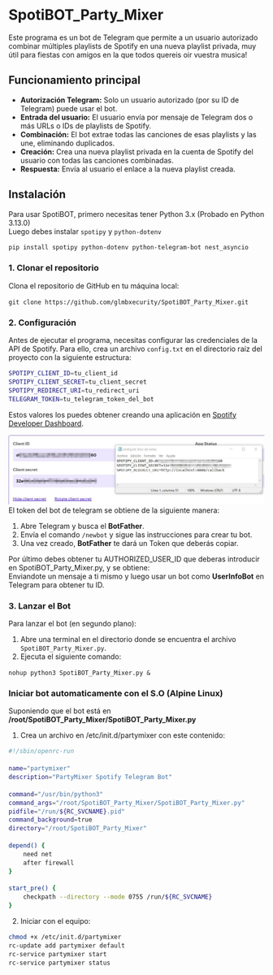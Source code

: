 # SpotiBOT_Party_Mixer
Este programa es un bot de Telegram que permite a un usuario autorizado combinar múltiples playlists de Spotify en una nueva playlist privada, muy útil para fiestas con amigos en la que todos quereis oir vuestra musica!  

## Funcionamiento principal

- **Autorización Telegram:** Solo un usuario autorizado (por su ID de Telegram) puede usar el bot.
- **Entrada del usuario:** El usuario envía por mensaje de Telegram dos o más URLs o IDs de playlists de Spotify.
- **Combinación:** El bot extrae todas las canciones de esas playlists y las une, eliminando duplicados.
- **Creación:** Crea una nueva playlist privada en la cuenta de Spotify del usuario con todas las canciones combinadas.
- **Respuesta:** Envía al usuario el enlace a la nueva playlist creada.

## Instalación

Para usar SpotiBOT, primero necesitas tener Python 3.x (Probado en Python 3.13.0)  
Luego debes instalar `spotipy` y `python-dotenv`

```bash
pip install spotipy python-dotenv python-telegram-bot nest_asyncio
``` 

### 1. Clonar el repositorio

Clona el repositorio de GitHub en tu máquina local:

`git clone https://github.com/glmbxecurity/SpotiBOT_Party_Mixer.git`

### 2. Configuración

Antes de ejecutar el programa, necesitas configurar las credenciales de la API de Spotify. Para ello, crea un archivo `config.txt` en el directorio raíz del proyecto con la siguiente estructura:


```bash
SPOTIPY_CLIENT_ID=tu_client_id
SPOTIPY_CLIENT_SECRET=tu_client_secret
SPOTIPY_REDIRECT_URI=tu_redirect_uri
TELEGRAM_TOKEN=tu_telegram_token_del_bot
```
Estos valores los puedes obtener creando una aplicación en [Spotify Developer Dashboard](https://developer.spotify.com/dashboard/applications).

![image](https://raw.githubusercontent.com/glmbxecurity/SpotiBOT/refs/heads/main/screenshots/config.jpeg)  
El token del bot de telegram se obtiene de la siguiente manera:  

1.  Abre Telegram y busca el **BotFather**.  
2.  Envía el comando `/newbot` y sigue las instrucciones para crear tu bot.  
3.  Una vez creado, **BotFather** te dará un Token que deberás copiar.

Por último debes obtener tu AUTHORIZED_USER_ID que deberas introducir en SpotiBOT_Party_Mixer.py, y se obtiene:  
Enviandote un mensaje a ti mismo y luego usar un bot como **UserInfoBot** en Telegram para obtener tu ID.  

### 3. Lanzar el Bot

Para lanzar el bot (en segundo plano):

1.  Abre una terminal en el directorio donde se encuentra el archivo `SpotiBOT_Party_Mixer.py`.
2.  Ejecuta el siguiente comando:


`nohup python3 SpotiBOT_Party_Mixer.py &` 

### Iniciar bot automaticamente con el S.O (Alpine Linux)  
Suponiendo que el bot está en **/root/SpotiBOT_Party_Mixer/SpotiBOT_Party_Mixer.py**  


1. Crea un archivo en /etc/init.d/partymixer con este contenido:
```bash
#!/sbin/openrc-run

name="partymixer"
description="PartyMixer Spotify Telegram Bot"

command="/usr/bin/python3"
command_args="/root/SpotiBOT_Party_Mixer/SpotiBOT_Party_Mixer.py"
pidfile="/run/${RC_SVCNAME}.pid"
command_background=true
directory="/root/SpotiBOT_Party_Mixer"

depend() {
    need net
    after firewall
}

start_pre() {
    checkpath --directory --mode 0755 /run/${RC_SVCNAME}
}
```
2. Iniciar con el equipo:
```bash
chmod +x /etc/init.d/partymixer
rc-update add partymixer default
rc-service partymixer start
rc-service partymixer status
```


